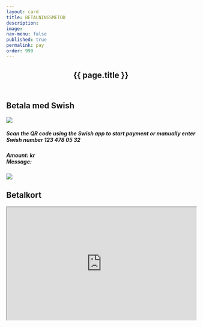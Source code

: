 ```yaml
---
layout: card
title: BETALNINGSMETOD
description: 
image: 
nav-menu: false
published: true
permalink: pay
order: 999
---
```


<div id="main">
	<section class="major">
		<div class="inner">
			<header class="major">
				<h2>{{ page.title }}</h2>
			</header>
			<div>
				<h2>Betala med Swish</h2>
				<a class="link swish-link">
					<img src="{{ site.baseurl }}/assets/images/Swish.png" alt-src="Betala med Swish">
				</a>
	                	<a id="swish-uri"></a>
      				<div id="swish-qr" class="modal" onclick="this.style.display='none'">
    	    				<div class="modal-content">
					    <h5>Scan the QR code using the Swish app to start payment or manually enter Swish number 123 478 05 32</h5>
		                            <h5>Amount: <span class="ordertotal"></span> kr<br>Message: <span class="orderid"></span></h5>					    					     <img src="{{ site.baseurl }}/assets/images/indiskaboxenswish.png" >
				  	</div>
  				</div>
 			</div>
			<div>
				<h2>Betalkort</h2>
				<iframe style="height: 300px; width: 100%;" id="gFrame" src="https://script.google.com/macros/s/AKfycbzDz5bpLAOYri6kbhe1NcRvTIzHArm_hhtITKloobfokWgOAmuA/exec"></iframe>
			</div>
		</div>
	</section>
</div>
